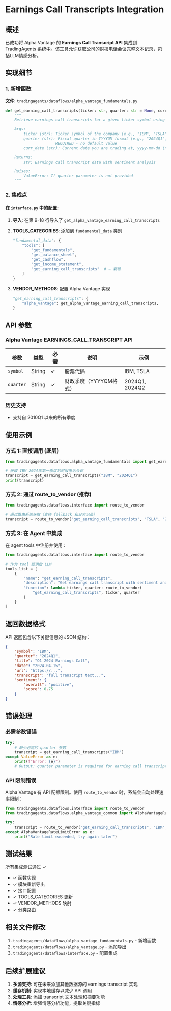 # Earnings Call Transcripts Integration

## 概述

已成功将 Alpha Vantage 的 **Earnings Call Transcript API** 集成到 TradingAgents 系统中。该工具允许获取公司的财报电话会议完整文本记录，包括LLM情感分析。

## 实现细节

### 1. 新增函数

**文件**: `tradingagents/dataflows/alpha_vantage_fundamentals.py`

```python
def get_earning_call_transcripts(ticker: str, quarter: str = None, curr_date: str = None) -> str:
    """
    Retrieve earnings call transcripts for a given ticker symbol using Alpha Vantage.

    Args:
        ticker (str): Ticker symbol of the company (e.g., "IBM", "TSLA")
        quarter (str): Fiscal quarter in YYYYQM format (e.g., "2024Q1", "2024Q2")
                      REQUIRED - no default value
        curr_date (str): Current date you are trading at, yyyy-mm-dd (not used for Alpha Vantage)

    Returns:
        str: Earnings call transcript data with sentiment analysis

    Raises:
        ValueError: If quarter parameter is not provided
    """
```

### 2. 集成点

#### 在 `interface.py` 中的配置:

1. **导入**: 在第 9-18 行导入了 `get_alpha_vantage_earning_call_transcripts`

2. **TOOLS_CATEGORIES**: 添加到 `fundamental_data` 类别
   ```python
   "fundamental_data": {
       "tools": [
           "get_fundamentals",
           "get_balance_sheet",
           "get_cashflow",
           "get_income_statement",
           "get_earning_call_transcripts"  # ← 新增
       ]
   }
   ```

3. **VENDOR_METHODS**: 配置 Alpha Vantage 实现
   ```python
   "get_earning_call_transcripts": {
       "alpha_vantage": get_alpha_vantage_earning_call_transcripts,
   }
   ```

## API 参数

### Alpha Vantage EARNINGS_CALL_TRANSCRIPT API

| 参数 | 类型 | 必需 | 说明 | 示例 |
|------|------|------|------|------|
| `symbol` | String | ✓ | 股票代码 | IBM, TSLA |
| `quarter` | String | ✓ | 财政季度（YYYYQM格式） | 2024Q1, 2024Q2 |

### 历史支持

- 支持自 2010Q1 以来的所有季度

## 使用示例

### 方式 1: 直接调用 (底层)

```python
from tradingagents.dataflows.alpha_vantage_fundamentals import get_earning_call_transcripts

# 获取 IBM 2024年第一季度的财报电话会议
transcript = get_earning_call_transcripts("IBM", "2024Q1")
print(transcript)
```

### 方式 2: 通过 route_to_vendor (推荐)

```python
from tradingagents.dataflows.interface import route_to_vendor

# 通过路由系统获取（支持 fallback 和日志记录）
transcript = route_to_vendor("get_earning_call_transcripts", "TSLA", "2024Q2")
```

### 方式 3: 在 Agent 中集成

在 agent tools 中注册并使用：

```python
from tradingagents.dataflows.interface import route_to_vendor

# 作为 tool 提供给 LLM
tools_list = [
    {
        "name": "get_earning_call_transcripts",
        "description": "Get earnings call transcript with sentiment analysis",
        "function": lambda ticker, quarter: route_to_vendor(
            "get_earning_call_transcripts", ticker, quarter
        )
    }
]
```

## 返回数据格式

API 返回包含以下关键信息的 JSON 结构：

```json
{
    "symbol": "IBM",
    "quarter": "2024Q1",
    "title": "Q1 2024 Earnings Call",
    "date": "2024-04-15",
    "url": "https://...",
    "transcript": "full transcript text...",
    "sentiment": {
        "overall": "positive",
        "score": 0.75
    }
}
```

## 错误处理

### 必需参数错误

```python
try:
    # 缺少必需的 quarter 参数
    transcript = get_earning_call_transcripts("IBM")
except ValueError as e:
    print(f"Error: {e}")
    # Output: quarter parameter is required for earning call transcripts. Format: YYYYQM (e.g., 2024Q1)
```

### API 限制错误

Alpha Vantage 有 API 配额限制。使用 `route_to_vendor` 时，系统会自动处理速率限制：

```python
from tradingagents.dataflows.interface import route_to_vendor
from tradingagents.dataflows.alpha_vantage_common import AlphaVantageRateLimitError

try:
    transcript = route_to_vendor("get_earning_call_transcripts", "IBM", "2024Q1")
except AlphaVantageRateLimitError as e:
    print("Rate limit exceeded, try again later")
```

## 测试结果

所有集成测试通过 ✓

- ✓ 函数实现
- ✓ 模块重新导出
- ✓ 接口配置
- ✓ TOOLS_CATEGORIES 更新
- ✓ VENDOR_METHODS 映射
- ✓ 分类路由

## 相关文件修改

1. `tradingagents/dataflows/alpha_vantage_fundamentals.py` - 新增函数
2. `tradingagents/dataflows/alpha_vantage.py` - 添加导出
3. `tradingagents/dataflows/interface.py` - 配置集成

## 后续扩展建议

1. **多源支持**: 可在未来添加其他数据源的 earnings transcript 实现
2. **缓存机制**: 实现本地缓存以减少 API 调用
3. **处理工具**: 添加 transcript 文本处理和摘要功能
4. **情感分析**: 增强情感分析功能，提取关键指标

